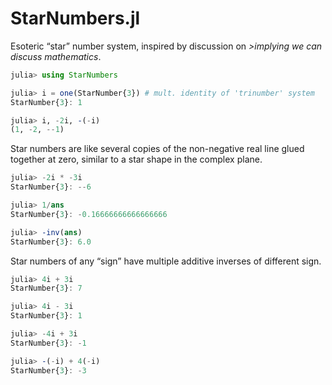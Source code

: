# StarNumbers.jl
Esoteric “star” number system, inspired by discussion on _>implying we can discuss mathematics_.

```julia
julia> using StarNumbers

julia> i = one(StarNumber{3}) # mult. identity of 'trinumber' system
StarNumber{3}: 1

julia> i, -2i, -(-i)
(1, -2, --1)
```

Star numbers are like several copies of the non-negative real line glued together at zero, similar to a star shape in the complex plane.

```julia
julia> -2i * -3i
StarNumber{3}: --6

julia> 1/ans
StarNumber{3}: -0.16666666666666666

julia> -inv(ans)
StarNumber{3}: 6.0
```

Star numbers of any “sign” have multiple additive inverses of different sign.

```julia
julia> 4i + 3i
StarNumber{3}: 7

julia> 4i - 3i
StarNumber{3}: 1

julia> -4i + 3i
StarNumber{3}: -1

julia> -(-i) + 4(-i)
StarNumber{3}: -3
```
